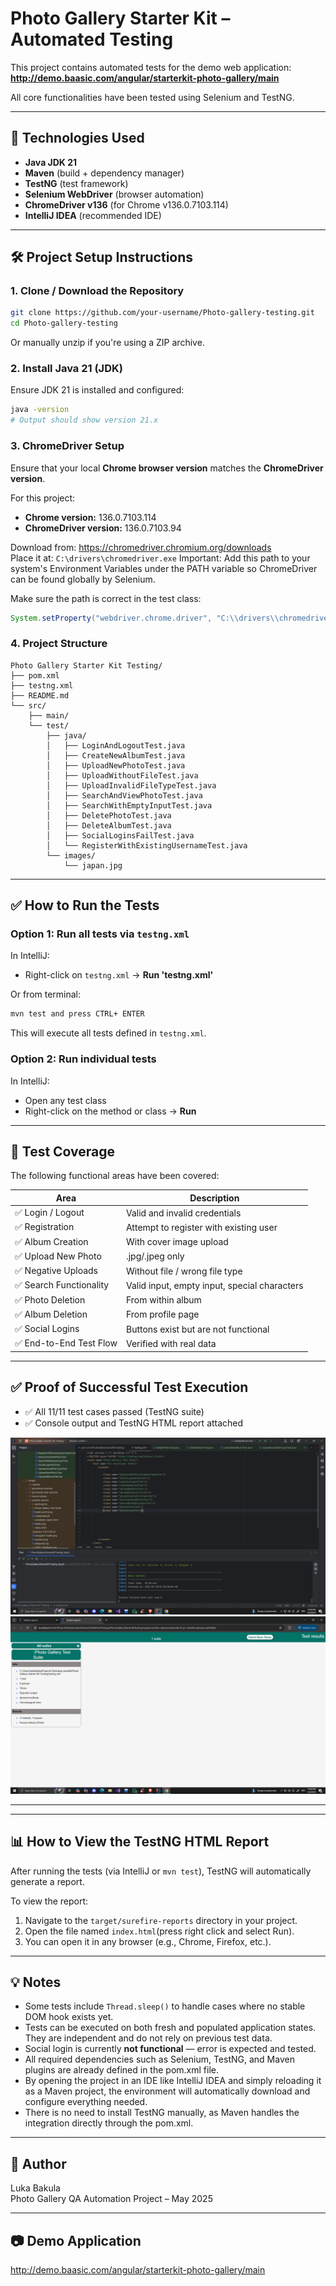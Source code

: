 
# Photo Gallery Starter Kit – Automated Testing

This project contains automated tests for the demo web application:  
**http://demo.baasic.com/angular/starterkit-photo-gallery/main**

All core functionalities have been tested using Selenium and TestNG.

---

## 🚀 Technologies Used

- **Java JDK 21**
- **Maven** (build + dependency manager)
- **TestNG** (test framework)
- **Selenium WebDriver** (browser automation)
- **ChromeDriver v136** (for Chrome v136.0.7103.114)
- **IntelliJ IDEA** (recommended IDE)

---

## 🛠️ Project Setup Instructions

### 1. Clone / Download the Repository

```bash
git clone https://github.com/your-username/Photo-gallery-testing.git
cd Photo-gallery-testing
```

Or manually unzip if you're using a ZIP archive.

### 2. Install Java 21 (JDK)

Ensure JDK 21 is installed and configured:

```bash
java -version
# Output should show version 21.x
```


### 3. ChromeDriver Setup

Ensure that your local **Chrome browser version** matches the **ChromeDriver version**.

For this project:
- **Chrome version:** 136.0.7103.114
- **ChromeDriver version:** 136.0.7103.94

Download from: https://chromedriver.chromium.org/downloads  
Place it at: `C:\drivers\chromedriver.exe`
Important: Add this path to your system's Environment Variables under the PATH variable so ChromeDriver can be found globally by Selenium.

Make sure the path is correct in the test class:

```java
System.setProperty("webdriver.chrome.driver", "C:\\drivers\\chromedriver.exe");
```

### 4. Project Structure

```
Photo Gallery Starter Kit Testing/
├── pom.xml
├── testng.xml
├── README.md
└── src/
    ├── main/
    └── test/
        ├── java/
        │   ├── LoginAndLogoutTest.java
        │   ├── CreateNewAlbumTest.java
        │   ├── UploadNewPhotoTest.java
        │   ├── UploadWithoutFileTest.java
        │   ├── UploadInvalidFileTypeTest.java
        │   ├── SearchAndViewPhotoTest.java
        │   ├── SearchWithEmptyInputTest.java
        │   ├── DeletePhotoTest.java
        │   ├── DeleteAlbumTest.java
        │   ├── SocialLoginsFailTest.java
        │   └── RegisterWithExistingUsernameTest.java
        └── images/
            └── japan.jpg

```

---

## ✅ How to Run the Tests

### Option 1: Run all tests via `testng.xml`

In IntelliJ:

- Right-click on `testng.xml` → **Run 'testng.xml'**

Or from terminal:

```bash
mvn test and press CTRL+ ENTER
```

This will execute all tests defined in `testng.xml`.

### Option 2: Run individual tests

In IntelliJ:

- Open any test class
- Right-click on the method or class → **Run**

---

## 🧪 Test Coverage

The following functional areas have been covered:

| Area                      | Description |
|---------------------------|-------------|
| ✅ Login / Logout          | Valid and invalid credentials |
| ✅ Registration            | Attempt to register with existing user |
| ✅ Album Creation          | With cover image upload |
| ✅ Upload New Photo        | .jpg/.jpeg only |
| ✅ Negative Uploads        | Without file / wrong file type |
| ✅ Search Functionality    | Valid input, empty input, special characters |
| ✅ Photo Deletion          | From within album |
| ✅ Album Deletion          | From profile page |
| ✅ Social Logins           | Buttons exist but are not functional |
| ✅ End-to-End Test Flow    | Verified with real data |

---
## ✅ Proof of Successful Test Execution

- ✅ All 11/11 test cases passed (TestNG suite)
- ✅ Console output and TestNG HTML report attached

![Console Output](screenshots/console-success.png) 
![TestNG Report](screenshots/testng-report-success.png)

---

---

## 📊 How to View the TestNG HTML Report

After running the tests (via IntelliJ or `mvn test`), TestNG will automatically generate a report.

To view the report:

1. Navigate to the `target/surefire-reports` directory in your project.
2. Open the file named `index.html`(press right click and select Run).
3. You can open it in any browser (e.g., Chrome, Firefox, etc.).

---


## 💡 Notes

- Some tests include `Thread.sleep()` to handle cases where no stable DOM hook exists yet.
- Tests can be executed on both fresh and populated application states. They are independent and do not rely on previous test data.
- Social login is currently **not functional** — error is expected and tested.
- All required dependencies such as Selenium, TestNG, and Maven plugins are already defined in the pom.xml file. 
- By opening the project in an IDE like IntelliJ IDEA and simply reloading it as a Maven project, the environment will automatically download and configure everything needed. 
- There is no need to install TestNG manually, as Maven handles the integration directly through the pom.xml.
---

## 📄 Author

Luka Bakula  
Photo Gallery QA Automation Project – May 2025

---

## 📷 Demo Application

http://demo.baasic.com/angular/starterkit-photo-gallery/main
